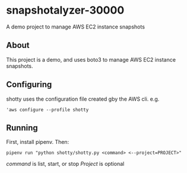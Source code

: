 # snapshotalyzer-30000
A demo project to manage AWS EC2 instance snapshots

## About

This project is a demo, and uses boto3 to manage AWS EC2 instance snapshots.

## Configuring

shotty uses the configuration file created gby the AWS cli. e.g.

`'aws configure --profile shotty`

## Running

First, install pipenv.  Then:

`pipenv run "python shotty/shotty.py <command> <--project=PROJECT>"`

*command* is list, start, or stop
*Project* is optional
